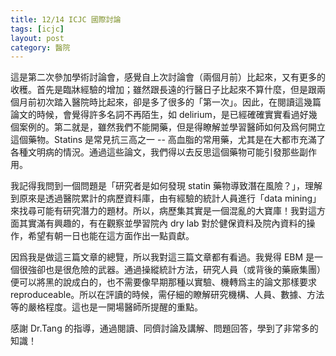 ```yaml
---
title: 12/14 ICJC 國際討論
tags: [icjc]
layout: post
category: 醫院
---
```

這是第二次參加學術討論會，感覺自上次討論會（兩個月前）比起來，又有更多的收穫。首先是臨牀經驗的增加；雖然跟長遠的行醫日子比起來不算什麼，但是跟兩個月前初次踏入醫院時比起來，卻是多了很多的「第一次」。因此，在閱讀這幾篇論文的時候，會覺得許多名詞不再陌生，如 delirium，是已經確確實實看過好幾個案例的。第二就是，雖然我們不能開藥，但是得瞭解並學習醫師如何及爲何開立這個藥物。Statins 是常見抗三高之一 -- 高血脂的常用藥，尤其是在大都市充滿了各種文明病的情況。通過這些論文，我們得以去反思這個藥物可能引發那些副作用。

我記得我問到一個問題是「研究者是如何發現 statin 藥物導致潛在風險？」，理解到原來是透過醫院累計的病歷資料庫，由有經驗的統計人員進行「data mining」來找尋可能有研究潛力的題材。所以，病歷集其實是一個混亂的大寶庫！我對這方面其實滿有興趣的，有在觀察並學習院內 dry lab 對於健保資料及院內資料的操作，希望有朝一日也能在這方面作出一點貢獻。

因爲我是做這三篇文章的總覽，所以我對這三篇文章都有看過。我覺得 EBM 是一個很強卻也是很危險的武器。通過操縱統計方法，研究人員（或背後的藥廠集團）便可以將黑的說成白的，也不需要像早期那種以實驗、機轉爲主的論文那樣要求 reproduceable。所以在評讀的時候，需仔細的瞭解研究機構、人員、數據、方法等的嚴格程度。這也是一開場醫師所提醒的重點。

感謝 Dr.Tang 的指導，通過閱讀、同儕討論及講解、問題回答，學到了非常多的知識！
